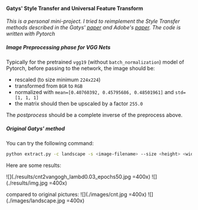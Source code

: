 #### Gatys' Style Transfer and Universal Feature Transform

_This is a personal mini-project. I tried to reimplement the Style Transfer methods described in the
Gatys' [paper](https://arxiv.org/pdf/1508.06576.pdf) and Adobe's [paper](https://arxiv.org/pdf/1705.08086.pdf).
The code is written with Pytorch_

##### Image Preprocessing phase for VGG Nets
Typically for the pretrained `vgg19` (without `batch_normalization`) model of Pytorch, before passing to
the network, the image should be:
* rescaled (to size minimum `224x224`)
* transformed from `BGR` to `RGB`
* normalized with `mean=[0.40760392, 0.45795686, 0.48501961]` and `std=[1, 1, 1]`
* the matrix should then be upscaled by a factor `255.0`

The _postprocess_ should be a complete inverse of the preprocess above.

##### Original Gatys' method
You can try the following command:
```bash
python extract.py -c landscape -s <image-filename> --size <height> <width> --lambd 0
```

Here are some results:

![](./results/cnt2vangogh_lambd0.03_epochs50.jpg =400x)
![](./results/img.jpg =400x)

compared to original pictures:
![](./images/cnt.jpg =400x)
![](./images/landscape.jpg =400x)
